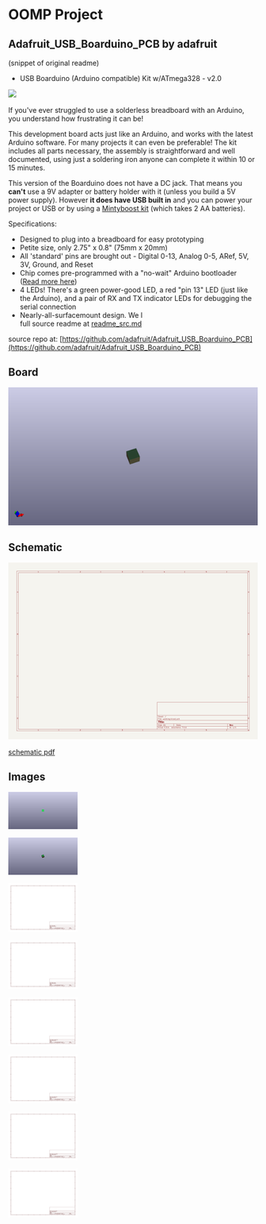 # OOMP Project  
## Adafruit_USB_Boarduino_PCB  by adafruit  
  
(snippet of original readme)  
  
- USB Boarduino (Arduino compatible) Kit w/ATmega328 - v2.0  
  
<a href="http://www.adafruit.com/products/91"><img src="assets/board.jpg?raw=true" width="500px"></a>  
  
If you've ever struggled to use a solderless breadboard with an Arduino, you understand how frustrating it can be!  
  
This development board acts just like an Arduino, and works with the latest Arduino software. For many projects it can even be preferable! The kit includes all parts necessary, the assembly is straightforward and well documented, using just a soldering iron anyone can complete it within 10 or 15 minutes.  
  
This version of the Boarduino does not have a DC jack. That means you __can't__ use a 9V adapter or battery holder with it (unless you build a 5V power supply). However __it does have USB built in__ and you can power your project or USB or by using a [Mintyboost kit](https://www.adafruit.com/products/14) (which takes 2 AA batteries).  
  
Specifications:  
  
- Designed to plug into a breadboard for easy prototyping  
- Petite size, only 2.75" x 0.8" (75mm x 20mm)  
- All 'standard' pins are brought out - Digital 0-13, Analog 0-5, ARef, 5V, 3V, Ground, and Reset  
- Chip comes pre-programmed with a "no-wait" Arduino bootloader ([Read more here](https://learn.adafruit.com/arduino-tips-tricks-and-techniques/bootloader))  
- 4 LEDs! There's a green power-good LED, a red "pin 13" LED (just like the Arduino), and a pair of RX and TX indicator LEDs for debugging the serial connection  
- Nearly-all-surfacemount design. We l  
  full source readme at [readme_src.md](readme_src.md)  
  
source repo at: [https://github.com/adafruit/Adafruit_USB_Boarduino_PCB](https://github.com/adafruit/Adafruit_USB_Boarduino_PCB)  
## Board  
  
[![working_3d.png](working_3d_600.png)](working_3d.png)  
## Schematic  
  
[![working_schematic.png](working_schematic_600.png)](working_schematic.png)  
  
[schematic pdf](working_schematic.pdf)  
## Images  
  
[![working_3D_bottom.png](working_3D_bottom_140.png)](working_3D_bottom.png)  
  
[![working_3D_top.png](working_3D_top_140.png)](working_3D_top.png)  
  
[![working_assembly_page_01.png](working_assembly_page_01_140.png)](working_assembly_page_01.png)  
  
[![working_assembly_page_02.png](working_assembly_page_02_140.png)](working_assembly_page_02.png)  
  
[![working_assembly_page_03.png](working_assembly_page_03_140.png)](working_assembly_page_03.png)  
  
[![working_assembly_page_04.png](working_assembly_page_04_140.png)](working_assembly_page_04.png)  
  
[![working_assembly_page_05.png](working_assembly_page_05_140.png)](working_assembly_page_05.png)  
  
[![working_assembly_page_06.png](working_assembly_page_06_140.png)](working_assembly_page_06.png)  
